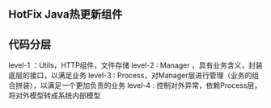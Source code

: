 ## HotFix Java热更新组件

## 代码分层

level-1 ：Utils，HTTP组件，文件存储
level-2 : Manager ，具有业务含义，封装底层的接口，以满足业务
level-3 : Process，对Manager层进行管理（业务的组合拼装），以满足一个更加负责的业务
level-4 : 控制对外异常，依赖Process层，将对外模型转成系统内部模型

